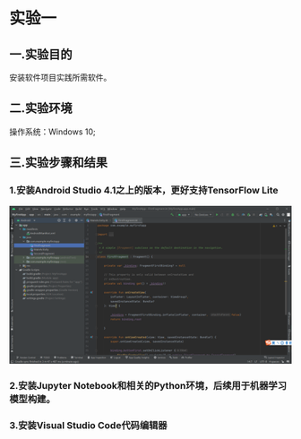 # 实验一
## 一.实验目的
安装软件项目实践所需软件。
## 二.实验环境
操作系统：Windows 10;
## 三.实验步骤和结果
### 1.安装Android Studio 4.1之上的版本，更好支持TensorFlow Lite
![image](https://github.com/Z-ZW-WXQ/course/blob/master/img/%E5%AE%9E%E9%AA%8C%E4%B8%80%201.1.png)
### 2.安装Jupyter Notebook和相关的Python环境，后续用于机器学习模型构建。

### 3.安装Visual Studio Code代码编辑器
